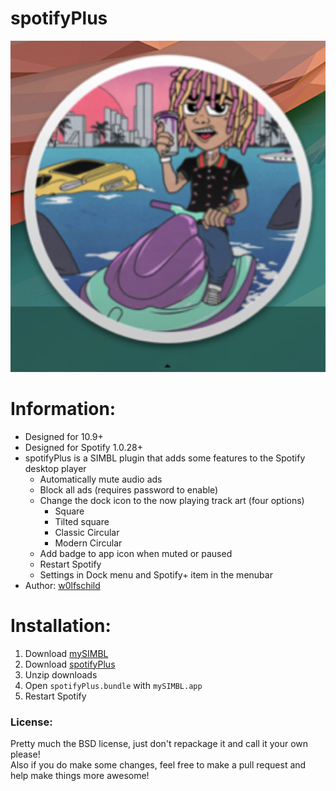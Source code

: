 # spotifyPlus

![preview](preview.png) 

# Information:

- Designed for 10.9+ 
- Designed for Spotify 1.0.28+  
- spotifyPlus is a SIMBL plugin that adds some features to the Spotify desktop player
    - Automatically mute audio ads
    - Block all ads (requires password to enable)
    - Change the dock icon to the now playing track art (four options)
        - Square
        - Tilted square
        - Classic Circular
        - Modern Circular
    - Add badge to app icon when muted or paused
    - Restart Spotify
    - Settings in Dock menu and Spotify+ item in the menubar
- Author: [w0lfschild](https://github.com/w0lfschild)

# Installation:

1. Download [mySIMBL](https://github.com/w0lfschild/app_updates/raw/master/mySIMBL/mySIMBL_master.zip)
2. Download [spotifyPlus](https://github.com/w0lfschild/spotifyPlus/raw/master/build/spotifyPlus.bundle.zip)
3. Unzip downloads
4. Open `spotifyPlus.bundle` with `mySIMBL.app`
5. Restart Spotify

### License:
Pretty much the BSD license, just don't repackage it and call it your own please!    
Also if you do make some changes, feel free to make a pull request and help make things more awesome!
